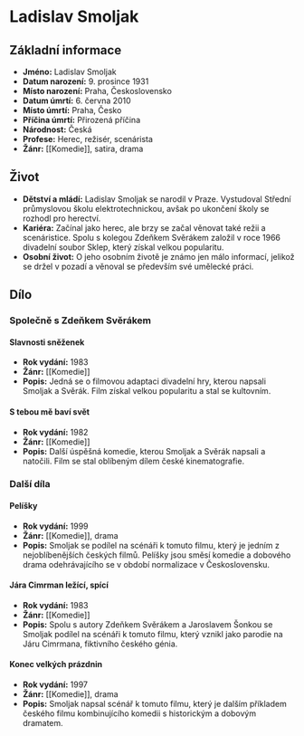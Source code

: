 # Ladislav Smoljak
## Základní informace
- **Jméno:** Ladislav Smoljak
- **Datum narození:** 9. prosince 1931
- **Místo narození:** Praha, Československo
- **Datum úmrtí:** 6. června 2010
- **Místo úmrtí:** Praha, Česko
- **Příčina úmrtí:** Přirozená příčina
- **Národnost:** Česká
- **Profese:** Herec, režisér, scenárista
- **Žánr:** [[Komedie]], satira, drama

## Život
- **Dětství a mládí:** Ladislav Smoljak se narodil v Praze. Vystudoval Střední průmyslovou školu elektrotechnickou, avšak po ukončení školy se rozhodl pro herectví.
- **Kariéra:** Začínal jako herec, ale brzy se začal věnovat také režii a scenáristice. Spolu s kolegou Zdeňkem Svěrákem založil v roce 1966 divadelní soubor Sklep, který získal velkou popularitu.
- **Osobní život:** O jeho osobním životě je známo jen málo informací, jelikož se držel v pozadí a věnoval se především své umělecké práci.

## Dílo
### Společně s Zdeňkem Svěrákem
#### Slavnosti sněženek
- **Rok vydání:** 1983
- **Žánr:** [[Komedie]]
- **Popis:** Jedná se o filmovou adaptaci divadelní hry, kterou napsali Smoljak a Svěrák. Film získal velkou popularitu a stal se kultovním.

#### S tebou mě baví svět
- **Rok vydání:** 1982
- **Žánr:** [[Komedie]]
- **Popis:** Další úspěšná komedie, kterou Smoljak a Svěrák napsali a natočili. Film se stal oblíbeným dílem české kinematografie.

### Další díla
#### Pelíšky
- **Rok vydání:** 1999
- **Žánr:** [[Komedie]], drama
- **Popis:** Smoljak se podílel na scénáři k tomuto filmu, který je jedním z nejoblíbenějších českých filmů. Pelíšky jsou směsí komedie a dobového drama odehrávajícího se v období normalizace v Československu.

#### Jára Cimrman ležící, spící
- **Rok vydání:** 1983
- **Žánr:** [[Komedie]]
- **Popis:** Spolu s autory Zdeňkem Svěrákem a Jaroslavem Šonkou se Smoljak podílel na scénáři k tomuto filmu, který vznikl jako parodie na Járu Cimrmana, fiktivního českého génia.

#### Konec velkých prázdnin
- **Rok vydání:** 1997
- **Žánr:** [[Komedie]], drama
- **Popis:** Smoljak napsal scénář k tomuto filmu, který je dalším příkladem českého filmu kombinujícího komedii s historickým a dobovým dramatem.
